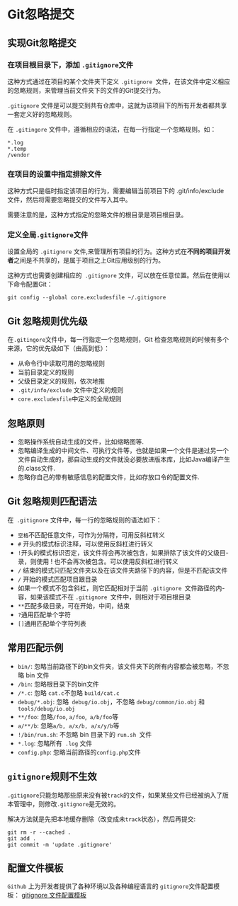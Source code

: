 # Git忽略提交

## 实现Git忽略提交

### 在项目根目录下，添加 `.gitignore`文件

这种方式通过在项目的某个文件夹下定义 `.gitignore `文件，在该文件中定义相应的忽略规则，来管理当前文件夹下的文件的Git提交行为。

`.gitignore` 文件是可以提交到共有仓库中，这就为该项目下的所有开发者都共享一套定义好的忽略规则。

在 `.gitingore` 文件中，遵循相应的语法，在每一行指定一个忽略规则。如：

```shell
*.log
*.temp
/vendor
```

### 在项目的设置中指定排除文件

这种方式只是临时指定该项目的行为，需要编辑当前项目下的 .git/info/exclude 文件，然后将需要忽略提交的文件写入其中。

需要注意的是，这种方式指定的忽略文件的根目录是项目根目录。

### 定义全局`.gitignore`文件

设置全局的 `.gitignore` 文件,来管理所有项目的行为。这种方式在**不同的项目开发者**之间是不共享的，是属于项目之上Git应用级别的行为。

这种方式也需要创建相应的` .gitignore` 文件，可以放在任意位置。然后在使用以下命令配置Git：

```shell
git config --global core.excludesfile ~/.gitignore
```

## Git 忽略规则优先级

在` .gitingore `文件中，每一行指定一个忽略规则，Git 检查忽略规则的时候有多个来源，它的优先级如下（由高到低）：

- 从命令行中读取可用的忽略规则
- 当前目录定义的规则
- 父级目录定义的规则，依次地推
- `.git/info/exclude` 文件中定义的规则
- `core.excludesfile`中定义的全局规则

## 忽略原则

- 忽略操作系统自动生成的文件，比如缩略图等.
- 忽略编译生成的中间文件、可执行文件等，也就是如果一个文件是通过另一个文件自动生成的，那自动生成的文件就没必要放进版本库，比如Java编译产生的.class文件.
- 忽略你自己的带有敏感信息的配置文件，比如存放口令的配置文件.

## Git 忽略规则匹配语法

在` .gitignore` 文件中，每一行的忽略规则的语法如下：

- `空格`不匹配任意文件，可作为分隔符，可用反斜杠转义
- `#` 开头的模式标识注释，可以使用反斜杠进行转义
- `!`开头的模式标识否定，该文件将会再次被包含，如果排除了该文件的父级目- 录，则使用 ! 也不会再次被包含。可以使用反斜杠进行转义
- `/` 结束的模式只匹配文件夹以及在该文件夹路径下的内容，但是不匹配该文件
- `/` 开始的模式匹配项目跟目录
- 如果一个模式不包含斜杠，则它匹配相对于当前 `.gitignore `文件路径的内- 容，如果该模式不在 `.gitignore `文件中，则相对于项目根目录
- `**`匹配多级目录，可在开始，中间，结束
- `?`通用匹配单个字符
- `[]`通用匹配单个字符列表

## 常用匹配示例

- `bin/`: 忽略当前路径下的bin文件夹，该文件夹下的所有内容都会被忽略，不忽略 bin 文件
- `/bin`: 忽略根目录下的bin文件
- `/*.c`: 忽略 `cat.c`不忽略 `build/cat.c`
- `debug/*.obj`: 忽略` debug/io.obj`，不忽略 `debug/common/io.obj` 和` tools/debug/io.obj`
- `**/foo`: 忽略`/foo`, `a/foo`,` a/b/foo`等
- `a/**/b`: 忽略`a/b, a/x/b, a/x/y/b`等
- `!/bin/run.sh`: 不忽略 bin 目录下的 `run.sh `文件
- `*.log`: 忽略所有` .log` 文件
- `config.php`: 忽略当前路径的` config.php `文件

## `gitignore`规则不生效

`.gitignore`只能忽略那些原来没有被`track`的文件，如果某些文件已经被纳入了版本管理中，则修改`.gitignore`是无效的。

解决方法就是先把本地缓存删除（改变成未`track`状态），然后再提交:

```shell
git rm -r --cached .
git add .
git commit -m 'update .gitignore'
```

## 配置文件模板

`Github` 上为开发者提供了各种环境以及各种编程语言的 `gitignore`文件配置模板：
[gitignore 文件配置模板](https://github.com/github/gitignore)